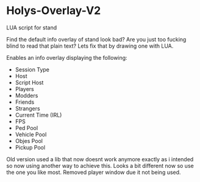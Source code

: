 # Holys-Overlay-V2
LUA script for stand

Find the default info overlay of stand look bad? Are you just too fucking blind to read that plain text?
Lets fix that by drawing one with LUA.

Enables an info overlay displaying the following: 
- Session Type
- Host
- Script Host
- Players
- Modders
- Friends
- Strangers
- Current Time (IRL)
- FPS
- Ped Pool
- Vehicle Pool
- Objes Pool
- Pickup Pool

Old version used a lib that now doesnt work anymore exactly as i intended so now using another way to achieve this. Looks a bit different now so use the one you like most. Removed player window due it not being used.
